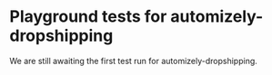 # Playground tests for automizely-dropshipping
We are still awaiting the first test run for automizely-dropshipping.

